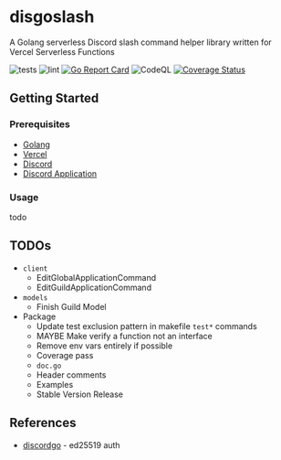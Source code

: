 # disgoslash
A Golang serverless Discord slash command helper library written for Vercel Serverless Functions

![tests](https://github.com/wafer-bw/disgoslash/workflows/tests/badge.svg)
![lint](https://github.com/wafer-bw/disgoslash/workflows/lint/badge.svg)
[![Go Report Card](https://goreportcard.com/badge/github.com/wafer-bw/disgoslash)](https://goreportcard.com/report/github.com/wafer-bw/disgoslash)
![CodeQL](https://github.com/wafer-bw/disgoslash/workflows/CodeQL/badge.svg)
[![Coverage Status](https://coveralls.io/repos/github/wafer-bw/disgoslash/badge.svg)](https://coveralls.io/github/wafer-bw/disgoslash)

## Getting Started

### Prerequisites
* [Golang](https://golang.org/dl/)
* [Vercel](https://vercel.com/)
* [Discord](https://discord.com/)
* [Discord Application](https://discord.com/developers/applications)

### Usage
todo

## TODOs
* `client`
    * EditGlobalApplicationCommand
    * EditGuildApplicationCommand
* `models`
    * Finish Guild Model
* Package
    * Update test exclusion pattern in makefile `test*` commands
    * MAYBE Make verify a function not an interface
    * Remove env vars entirely if possible
    * Coverage pass
    * `doc.go`
    * Header comments
    * Examples
    * Stable Version Release

## References
* [discordgo](https://github.com/bwmarrin/discordgo) - ed25519 auth
